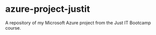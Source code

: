# azure-project-justit
A repository of my Microsoft Azure project from the Just IT Bootcamp course.

